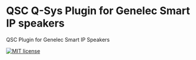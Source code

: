 # QSC Q-Sys Plugin for Genelec Smart IP speakers <!-- omit in toc -->

QSC Plugin for Genelec Smart IP Speakers

[![MIT license](https://img.shields.io/badge/License-MIT-blue.svg)](https://lbesson.mit-license.org/)
